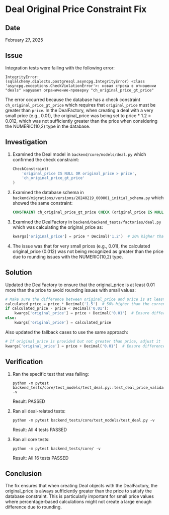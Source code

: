 # Deal Original Price Constraint Fix

## Date
February 27, 2025

## Issue
Integration tests were failing with the following error:

```
IntegrityError: (sqlalchemy.dialects.postgresql.asyncpg.IntegrityError) <class 'asyncpg.exceptions.CheckViolationError'>: новая строка в отношении "deals" нарушает ограничение-проверку "ch_original_price_gt_price"
```

The error occurred because the database has a check constraint `ch_original_price_gt_price` which requires that `original_price` must be greater than `price`. In the DealFactory, when creating a deal with a very small price (e.g., 0.01), the original_price was being set to price * 1.2 = 0.012, which was not sufficiently greater than the price when considering the NUMERIC(10,2) type in the database.

## Investigation

1. Examined the Deal model in `backend/core/models/deal.py` which confirmed the check constraint:
   ```python
   CheckConstraint(
       'original_price IS NULL OR original_price > price',
       'ch_original_price_gt_price'
   )
   ```

2. Examined the database schema in `backend/migrations/versions/20240219_000001_initial_schema.py` which showed the same constraint:
   ```sql
   CONSTRAINT ch_original_price_gt_price CHECK (original_price IS NULL OR original_price > price)
   ```

3. Examined the DealFactory in `backend/backend_tests/factories/deal.py` which was calculating the original_price as:
   ```python
   kwargs['original_price'] = price * Decimal('1.2')  # 20% higher than the current price
   ```

4. The issue was that for very small prices (e.g., 0.01), the calculated original_price (0.012) was not being recognized as greater than the price due to rounding issues with the NUMERIC(10,2) type.

## Solution

Updated the DealFactory to ensure that the original_price is at least 0.01 more than the price to avoid rounding issues with small values:

```python
# Make sure the difference between original_price and price is at least 0.01
calculated_price = price * Decimal('1.5')  # 50% higher than the current price
if calculated_price - price < Decimal('0.01'):
    kwargs['original_price'] = price + Decimal('0.01')  # Ensure difference is at least 0.01
else:
    kwargs['original_price'] = calculated_price
```

Also updated the fallback cases to use the same approach:

```python
# If original_price is provided but not greater than price, adjust it
kwargs['original_price'] = price + Decimal('0.01')  # Ensure difference is at least 0.01
```

## Verification

1. Ran the specific test that was failing:
   ```
   python -m pytest backend_tests/core/test_models/test_deal.py::test_deal_price_validation -v
   ```
   Result: PASSED

2. Ran all deal-related tests:
   ```
   python -m pytest backend_tests/core/test_models/test_deal.py -v
   ```
   Result: All 4 tests PASSED

3. Ran all core tests:
   ```
   python -m pytest backend_tests/core/ -v
   ```
   Result: All 16 tests PASSED

## Conclusion

The fix ensures that when creating Deal objects with the DealFactory, the original_price is always sufficiently greater than the price to satisfy the database constraint. This is particularly important for small price values where percentage-based calculations might not create a large enough difference due to rounding. 